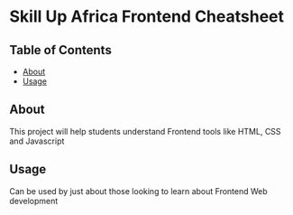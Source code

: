 # Skill Up Africa Frontend Cheatsheet

## Table of Contents

- [About](#about)
- [Usage](#usage)
<!-- - [Contributing](../CONTRIBUTING.md) -->

## About <a name = "about"></a>
This project will help students understand Frontend tools like HTML, CSS and Javascript

## Usage <a name = "usage"></a>
Can be used by just about those looking to learn about Frontend Web development 

